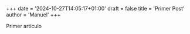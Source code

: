 +++
date = '2024-10-27T14:05:17+01:00'
draft = false
title = 'Primer Post'
author = 'Manuel'
+++

Primer artículo